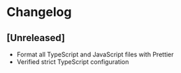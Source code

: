 # Changelog

## [Unreleased]
- Format all TypeScript and JavaScript files with Prettier
- Verified strict TypeScript configuration

